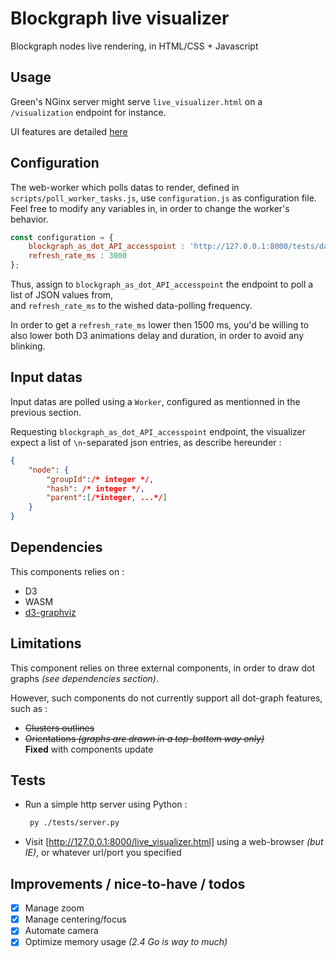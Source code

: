 # Blockgraph live visualizer

Blockgraph nodes live rendering, in HTML/CSS + Javascript

## Usage

Green's NGinx server might serve `live_visualizer.html` on a `/visualization` endpoint for instance.

UI features are detailed [here](./UI_README.md)

## Configuration

The web-worker which polls datas to render, defined in `scripts/poll_worker_tasks.js`, use `configuration.js` as configuration file.  
Feel free to modify any variables in, in order to change the worker's behavior.

```js
const configuration = {
    blockgraph_as_dot_API_accesspoint : 'http://127.0.0.1:8000/tests/datas/blockgraph.dot.json',
    refresh_rate_ms : 3000
};
```

Thus, assign to `blockgraph_as_dot_API_accesspoint` the endpoint to poll a list of JSON values from,  
and `refresh_rate_ms` to the wished data-polling frequency.

In order to get a `refresh_rate_ms` lower then 1500 ms, you'd be willing to also lower both D3 animations delay and duration, in order to avoid any blinking.

## Input datas

Input datas are polled using a `Worker`, configured as mentionned in the previous section.  

Requesting `blockgraph_as_dot_API_accesspoint` endpoint, the visualizer expect a list of `\n`-separated json entries, as describe hereunder :

```json
{
    "node": {
        "groupId":/* integer */,
        "hash": /* integer */,
        "parent":[/*integer, ...*/]
    }
}
```

## Dependencies

This components relies on :

- D3
- WASM
- [d3-graphviz](https://github.com/magjac/d3-graphviz)

## Limitations

This component relies on three external components, in order to draw dot graphs *(see dependencies section)*.

However, such components do not currently support all dot-graph features, such as :

- ~~Clusters outlines~~
- ~~Orientations *(graphs are drawn in a top-bottom way only)*~~  
    **Fixed** with components update

## Tests

- Run a simple http server using Python :
  ```bash
   py ./tests/server.py
  ```

- Visit [http://127.0.0.1:8000/live_visualizer.html] using a web-browser *(but IE)*, or whatever url/port you specified

## Improvements / nice-to-have / todos

- [X] Manage zoom
- [X] Manage centering/focus
- [X] Automate camera
- [X] Optimize memory usage *(2.4 Go is way to much)*

